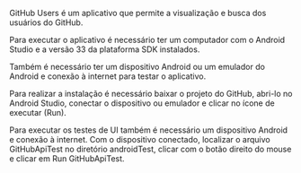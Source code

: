 GitHub Users é um aplicativo que permite a visualização e busca dos usuários do GitHub.

Para executar o aplicativo é necessário ter um computador com o Android Studio e a versão 33 da plataforma SDK instalados.

Também é necessário ter um dispositivo Android ou um emulador do Android e conexão à internet para testar o aplicativo.

Para realizar a instalação é necessário baixar o projeto do GitHub, abri-lo no Android Studio, conectar o dispositivo ou emulador e clicar no ícone de executar (Run).

Para executar os testes de UI também é necessário um dispositivo Android e conexão à internet. Com o dispositivo conectado, localizar o arquivo GitHubApiTest no diretório androidTest, clicar com o botão direito do mouse e clicar em Run GitHubApiTest.